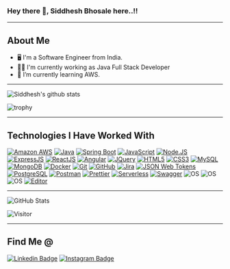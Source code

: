 ### Hey there 👋, Siddhesh Bhosale here..!!
----------------------------------------------------------
About Me 
----------------------------------------------------------
- 🖥️ I'm a Software Engineer from India.
- 👨‍💻 I'm currently working as Java Full Stack Developer
- 🌱 I’m currently learning AWS.


---

![Siddhesh's github stats](https://github-readme-stats.vercel.app/api?username=17sid&show_icons=true&theme=radical)

![trophy](https://github-profile-trophy.vercel.app/?username=sid17&theme=gruvbox&no-frame=false&row=2&&margin-w=20&no-bg=false)

---

## Technologies I Have Worked With

[![Amazon AWS](https://img.shields.io/badge/Amazon%20AWS-%23F7DF1C?style=for-the-badge&logo=amazon-aws&logoColor=000000)](https://aws.amazon.com/)
[![Java](https://img.shields.io/badge/-Java-%23E44D27?style=for-the-badge&logo=Java)](https://www.java.com/en/)
[![Spring Boot](https://img.shields.io/badge/-springboot-85EA2D?style=for-the-badge&logo=springboot&logoColor=white)](https://www.java.com/en/)
[![JavaScript](https://img.shields.io/badge/-JavaScript-%23F7DF1C?style=for-the-badge&logo=javascript&logoColor=000000&labelColor=%23F7DF1C&color=%23FFCE5A)](https://www.javascript.com/)
[![Node.JS](https://img.shields.io/badge/Node.JS-85EA2D?style=for-the-badge&logo=Node.JS&logoColor=white)](https://nodejs.org/en/)
[![ExpressJS](https://img.shields.io/badge/ExpressJS-ffffff?style=for-the-badge&logo=Express&logoColor=green)](https://expressjs.com/)
[![ReactJS](https://img.shields.io/badge/React-00ADD8?style=for-the-badge&logo=React&logoColor=blue)](https://reactjs.org/)
[![Angular](https://img.shields.io/badge/Angular-%23E44D27?style=for-the-badge&logo=Angular&logoColor=white)](https://angular.io/)
[![JQuery](https://img.shields.io/badge/JQuery-00ADD8?style=for-the-badge&logo=JQuery&logoColor=white)](https://angular.io/)
[![HTML5](https://img.shields.io/badge/-HTML5-%23E44D27?style=for-the-badge&logo=html5&logoColor=ffffff)](https://developer.mozilla.org/en-US/docs/Glossary/HTML5)
[![CSS3](https://img.shields.io/badge/-CSS3-%231572B6?style=for-the-badge&logo=css3)](https://developer.mozilla.org/en-US/docs/Web/CSS)
[![MySQL](https://img.shields.io/badge/MySQL-4479A1?style=for-the-badge&logo=MySQL&logoColor=white)](https://www.mysql.com/)
[![MongoDB](https://img.shields.io/badge/MongoDB-85EA2D?style=for-the-badge&logo=MongoDB&logoColor=black)](https://swagger.io/)
[![Docker](https://img.shields.io/badge/Docker-0052CC?style=for-the-badge&logo=Docker&logoColor=white)](https://www.atlassian.com/software/jira)
[![Git](https://img.shields.io/badge/-Git-black?style=for-the-badge&logo=git)](https://git-scm.com/)
[![GitHub](https://img.shields.io/badge/-GitHub-181717?style=for-the-badge&logo=github)](https://github.com/17sid)
[![Jira](https://img.shields.io/badge/Jira-0052CC?style=for-the-badge&logo=jira&logoColor=white)](https://www.atlassian.com/software/jira)
[![JSON Web Tokens](https://img.shields.io/badge/JSON%20Web%20Tokens-000000?style=for-the-badge&logo=json-web-tokens&logoColor=white)](https://jwt.io/)
[![PostgreSQL](https://img.shields.io/badge/-PostgreSQL-336791?style=for-the-badge&logo=postgresql&logoColor=white)](https://www.postgresql.org/)
[![Postman](https://img.shields.io/badge/Postman-FF6C37?style=for-the-badge&logo=postman&logoColor=white)](https://www.postman.com/)
[![Prettier](https://img.shields.io/badge/-Prettier-F7B93E?style=for-the-badge&logo=prettier&logoColor=black)](https://prettier.io/)
[![Serverless](https://img.shields.io/badge/Serverless-FD5750?style=for-the-badge&logo=serverless&logoColor=white)](https://www.serverless.com/)
[![Swagger](https://img.shields.io/badge/Swagger-85EA2D?style=for-the-badge&logo=swagger&logoColor=black)](https://swagger.io/)
![OS](https://img.shields.io/badge/OS-Windows-informational?style=for-the-badge&logo=windows&logoColor=white)
![OS](https://img.shields.io/badge/OS-macOS-informational?style=for-the-badge&logo=apple&logoColor=white)
![OS](https://img.shields.io/badge/OS-Linux-informational?style=for-the-badge&logo=linux&logoColor=white)
[![Editor](https://img.shields.io/badge/Editor-VSCode-blue?style=for-the-badge&logo=visual-studio-code&logoColor=white)](https://code.visualstudio.com/)

---

![GitHub Stats](https://github-readme-streak-stats.herokuapp.com/?user=sid17&theme=highcontrast)

![Visitor](https://visitor-badge.glitch.me/badge?page_id=sid17.sid17)

---

## Find Me @

[![Linkedin Badge](https://img.shields.io/badge/-Siddhesh--Bhosale--93a567237-blue?style=for-the-badge&logo=Linkedin&logoColor=white&linkhttps://www.linkedin.com/in/siddhesh-bhosale-2908a0219)](https://www.linkedin.com/in/siddhesh-bhosale-2908a0219)
[![Instagram Badge](https://img.shields.io/badge/-siddhesh_1_7-red?style=for-the-badge&logo=instagram&logoColor=white)](https://www.instagram.com/siddhesh_1_7/)
